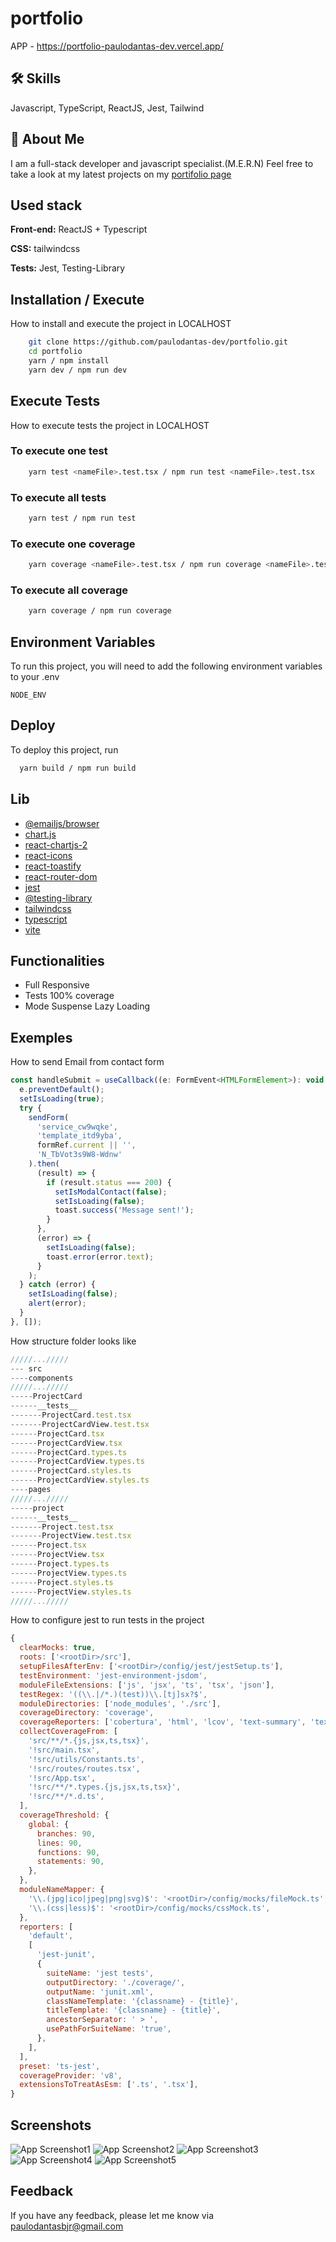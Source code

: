 # portfolio

APP - https://portfolio-paulodantas-dev.vercel.app/

## 🛠 Skills

Javascript, TypeScript, ReactJS, Jest, Tailwind

## 🚀 About Me

I am a full-stack developer and javascript specialist.(M.E.R.N)
Feel free to take a look at my latest projects on my [portifolio page](https://portfolio-paulodantas-dev.vercel.app/)

## Used stack

**Front-end:** ReactJS + Typescript

**CSS:** tailwindcss

**Tests:** Jest, Testing-Library

## Installation / Execute

How to install and execute the project in LOCALHOST

```bash
    git clone https://github.com/paulodantas-dev/portfolio.git
    cd portfolio
    yarn / npm install
    yarn dev / npm run dev
```

## Execute Tests

How to execute tests the project in LOCALHOST

### To execute one test

```bash
    yarn test <nameFile>.test.tsx / npm run test <nameFile>.test.tsx
```

### To execute all tests

```bash
    yarn test / npm run test
```

### To execute one coverage

```bash
    yarn coverage <nameFile>.test.tsx / npm run coverage <nameFile>.test.tsx
```

### To execute all coverage

```bash
    yarn coverage / npm run coverage
```

## Environment Variables

To run this project, you will need to add the following environment variables to your .env

`NODE_ENV`

## Deploy

To deploy this project, run

```bash
  yarn build / npm run build
```

## Lib

- [@emailjs/browser](https://www.emailjs.com/)
- [chart.js](https://www.chartjs.org/)
- [react-chartjs-2](https://github.com/reactchartjs/react-chartjs-2)
- [react-icons](https://github.com/react-icons/react-icons#readme)
- [react-toastify](https://github.com/fkhadra/react-toastify#readme)
- [react-router-dom](https://github.com/remix-run/react-router#readme)
- [jest](https://jestjs.io/)
- [@testing-library](https://github.com/testing-library/react-testing-library#readme)
- [tailwindcss](https://tailwindcss.com/)
- [typescript](https://www.typescriptlang.org/)
- [vite](https://github.com/vitejs/vite/tree/main/#readme)

## Functionalities

- Full Responsive
- Tests 100% coverage
- Mode Suspense Lazy Loading

## Exemples

How to send Email from contact form

```javascript
const handleSubmit = useCallback((e: FormEvent<HTMLFormElement>): void => {
  e.preventDefault();
  setIsLoading(true);
  try {
    sendForm(
      'service_cw9wqke',
      'template_itd9yba',
      formRef.current || '',
      'N_TbVot3s9W8-Wdnw'
    ).then(
      (result) => {
        if (result.status === 200) {
          setIsModalContact(false);
          setIsLoading(false);
          toast.success('Message sent!');
        }
      },
      (error) => {
        setIsLoading(false);
        toast.error(error.text);
      }
    );
  } catch (error) {
    setIsLoading(false);
    alert(error);
  }
}, []);
```

How structure folder looks like

```javascript
/////.../////
--- src
----components
/////.../////
-----ProjectCard
------__tests__
-------ProjectCard.test.tsx
-------ProjectCardView.test.tsx
------ProjectCard.tsx
------ProjectCardView.tsx
------ProjectCard.types.ts
------ProjectCardView.types.ts
------ProjectCard.styles.ts
------ProjectCardView.styles.ts
----pages
/////.../////
-----project
------__tests__
-------Project.test.tsx
-------ProjectView.test.tsx
------Project.tsx
------ProjectView.tsx
------Project.types.ts
------ProjectView.types.ts
------Project.styles.ts
------ProjectView.styles.ts
/////.../////
```

How to configure jest to run tests in the project

```javascript
{
  clearMocks: true,
  roots: ['<rootDir>/src'],
  setupFilesAfterEnv: ['<rootDir>/config/jest/jestSetup.ts'],
  testEnvironment: 'jest-environment-jsdom',
  moduleFileExtensions: ['js', 'jsx', 'ts', 'tsx', 'json'],
  testRegex: '((\\.|/*.)(test))\\.[tj]sx?$',
  moduleDirectories: ['node_modules', './src'],
  coverageDirectory: 'coverage',
  coverageReporters: ['cobertura', 'html', 'lcov', 'text-summary', 'text'],
  collectCoverageFrom: [
    'src/**/*.{js,jsx,ts,tsx}',
    '!src/main.tsx',
    '!src/utils/Constants.ts',
    '!src/routes/routes.tsx',
    '!src/App.tsx',
    '!src/**/*.types.{js,jsx,ts,tsx}',
    '!src/**/*.d.ts',
  ],
  coverageThreshold: {
    global: {
      branches: 90,
      lines: 90,
      functions: 90,
      statements: 90,
    },
  },
  moduleNameMapper: {
    '\\.(jpg|ico|jpeg|png|svg)$': '<rootDir>/config/mocks/fileMock.ts',
    '\\.(css|less)$': '<rootDir>/config/mocks/cssMock.ts',
  },
  reporters: [
    'default',
    [
      'jest-junit',
      {
        suiteName: 'jest tests',
        outputDirectory: './coverage/',
        outputName: 'junit.xml',
        classNameTemplate: '{classname} - {title}',
        titleTemplate: '{classname} - {title}',
        ancestorSeparator: ' > ',
        usePathForSuiteName: 'true',
      },
    ],
  ],
  preset: 'ts-jest',
  coverageProvider: 'v8',
  extensionsToTreatAsEsm: ['.ts', '.tsx'],
}
```

## Screenshots

![App Screenshot1](https://github.com/paulodantas-dev/portfolio/blob/main/src/assets/1.png)
![App Screenshot2](https://github.com/paulodantas-dev/portfolio/blob/main/src/assets/2.png)
![App Screenshot3](https://github.com/paulodantas-dev/portfolio/blob/main/src/assets/3.png)
![App Screenshot4](https://github.com/paulodantas-dev/portfolio/blob/main/src/assets/4.png)
![App Screenshot5](https://github.com/paulodantas-dev/portfolio/blob/main/src/assets/5.png)

## Feedback

If you have any feedback, please let me know via paulodantasbjr@gmail.com
